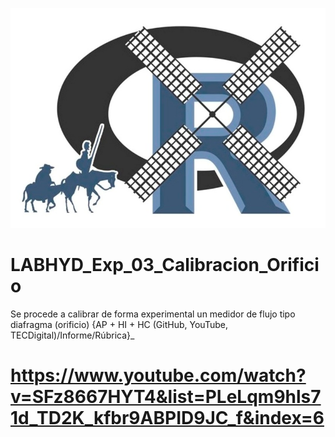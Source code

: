 ![alt test](/R.jpg)

# LABHYD_Exp_03_Calibracion_Orificio

Se procede a calibrar de forma experimental un medidor de flujo tipo diafragma (orificio) {AP + HI + HC (GitHub, YouTube, TECDigital)/Informe/Rúbrica}_

# https://www.youtube.com/watch?v=SFz8667HYT4&list=PLeLqm9hls71d_TD2K_kfbr9ABPID9JC_f&index=6
